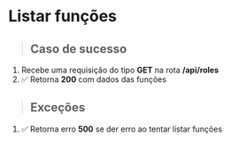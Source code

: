 # Listar funções

> ## Caso de sucesso

1. Recebe uma requisição do tipo **GET** na rota **/api/roles**
2. ✅ Retorna **200** com dados das funções

> ## Exceções

1. ✅ Retorna erro **500** se der erro ao tentar listar funções
